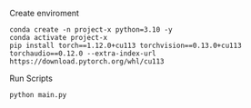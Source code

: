 Create enviroment

```
conda create -n project-x python=3.10 -y
conda activate project-x
pip install torch==1.12.0+cu113 torchvision==0.13.0+cu113 torchaudio==0.12.0 --extra-index-url https://download.pytorch.org/whl/cu113
```
Run Scripts

```
python main.py
```
